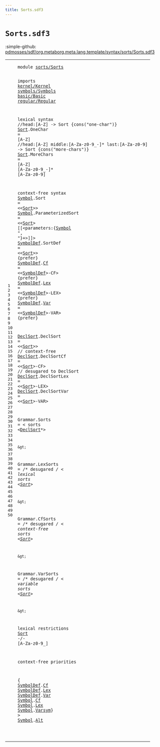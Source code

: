 ```yaml
---
title: Sorts.sdf3
---
```


# `Sorts.sdf3`

:simple-github: [pdmosses/sdf/org.metaborg.meta.lang.template/syntax/sorts/Sorts.sdf3]

[pdmosses/sdf/org.metaborg.meta.lang.template/syntax/sorts/Sorts.sdf3]: https://github.com/pdmosses/sdf/blob/master/org.metaborg.meta.lang.template/syntax/sorts/Sorts.sdf3 "The source file on GitHub"

<div class="sdf3"><table class="highlighttable"><tbody><tr><td class="linenos"><div class="linenodiv"><pre><span></span>1
2
3
4
5
6
7
8
9
10
11
12
13
14
15
16
17
18
19
20
21
22
23
24
25
26
27
28
29
30
31
32
33
34
35
36
37
38
39
40
41
42
43
44
45
46
47
48
49
50
</pre></div></td>
<td class="code"><pre><code><span class="keyword">module</span> <a href="../../sdf2-core/Sdf2-Syntax.sdf3#sorts/Sorts_204_215" id="sorts/Sorts_7_18" title="Referenced at ../../sdf2-core/Sdf2-Syntax.sdf3 line 10">sorts/Sorts</a>

<span class="keyword">imports</span> <a href="../../kernel/Kernel.sdf3#kernel/Kernel_7_20" id="kernel/Kernel_28_41" title="Defined at ../../kernel/Kernel.sdf3 line 1">kernel/Kernel</a>
<a href="../../symbols/Symbols.sdf3#symbols/Symbols_7_22" id="symbols/Symbols_42_57" title="Defined at ../../symbols/Symbols.sdf3 line 1">symbols/Symbols</a>
<a href="../../basic/Basic.sdf3#basic/Basic_7_18" id="basic/Basic_58_69" title="Defined at ../../basic/Basic.sdf3 line 1">basic/Basic</a>
<a href="../../regular/Regular.sdf3#regular/Regular_7_22" id="regular/Regular_70_85" title="Defined at ../../regular/Regular.sdf3 line 1">regular/Regular</a>

<span class="keyword">lexical syntax</span>
  <span class="layout">//head:[A-Z] -&gt; Sort {cons("one-char")}</span>
  <a href="#Sort_1064_1068" id="Sort_146_150" title="Referenced at line 46; ../../regular/Regular.sdf3 line 24">Sort</a>.<span class="cons_Constructor"><span id="OneChar_151_158" title="Not referenced locally, nor via imports">OneChar</span></span> = [<span class="cons_Regular">A</span>-<span class="cons_Regular">Z</span>]
  <span class="layout">//head:[A-Z] middle:[A-Za-z0-9\_\-]* last:[A-Za-z0-9] -&gt; Sort {cons("more-chars")}</span>
  <a href="#Sort_1064_1068" id="Sort_254_258" title="Referenced at line 46; ../../regular/Regular.sdf3 line 24">Sort</a>.<span class="cons_Constructor"><span id="MoreChars_259_268" title="Not referenced locally, nor via imports">MoreChars</span></span> = [<span class="cons_Regular">A</span>-<span class="cons_Regular">Z</span>] [<span class="cons_Regular">A</span>-<span class="cons_Regular">Z</span><span class="cons_Regular">a</span>-<span class="cons_Regular">z</span><span class="cons_Regular">0</span>-<span class="cons_Regular">9</span>\_\-]* [<span class="cons_Regular">A</span>-<span class="cons_Regular">Z</span><span class="cons_Regular">a</span>-<span class="cons_Regular">z</span><span class="cons_Regular">0</span>-<span class="cons_Regular">9</span>]

<span class="keyword">context-free syntax</span>
<a href="#Symbol_1194_1200" id="Symbol_327_333" title="Referenced at line 50">Symbol</a>.<span class="cons_Constructor"><span id="Sort_334_338" title="Not referenced locally, nor via imports">Sort</span></span> = &lt;&lt;<a href="#Sort_146_150" id="Sort_343_347" title="Defined at line 10, 12">Sort</a>&gt;&gt;
<a href="#Symbol_1194_1200" id="Symbol_350_356" title="Referenced at line 50">Symbol</a>.<span class="cons_Constructor"><span id="ParameterizedSort_357_374" title="Not referenced locally, nor via imports">ParameterizedSort</span></span> = &lt;&lt;<a href="#Sort_146_150" id="Sort_379_383" title="Defined at line 10, 12">Sort</a>&gt; <span class="cons_String">[[</span>&lt;<span id="parameters_388_398" title="Not referenced locally, nor via imports">parameters</span>:{<a href="#Symbol_327_333" id="Symbol_400_406" title="Defined at line 15, 16">Symbol</a> <span class="cons_Lit">", "</span>}+&gt;<span class="cons_String">]]</span>&gt;
<a href="#SymbolDef_1142_1151" id="SymbolDef_418_427" title="Referenced at line 50; ../../TemplateLang.sdf3 line 97">SymbolDef</a>.<span class="cons_Constructor"><span id="SortDef_428_435" title="Not referenced locally, nor via imports">SortDef</span></span> = &lt;&lt;<a href="#Sort_146_150" id="Sort_440_444" title="Defined at line 10, 12">Sort</a>&gt;&gt; {<span class="keyword">prefer</span>}
<a href="#SymbolDef_1142_1151" id="SymbolDef_456_465" title="Referenced at line 50; ../../TemplateLang.sdf3 line 97">SymbolDef</a>.<span class="cons_Constructor"><a href="#Cf_1125_1127" id="Cf_466_468" title="Referenced at line 50">Cf</a></span>      = &lt;&lt;<a href="#SymbolDef_418_427" id="SymbolDef_478_487" title="Defined at line 17, 18, 19, 20">SymbolDef</a>&gt;<span class="cons_String">-CF</span>&gt; {<span class="keyword">prefer</span>}
<a href="#SymbolDef_1142_1151" id="SymbolDef_502_511" title="Referenced at line 50; ../../TemplateLang.sdf3 line 97">SymbolDef</a>.<span class="cons_Constructor"><a href="#Lex_1138_1141" id="Lex_512_515" title="Referenced at line 50">Lex</a></span>     = &lt;&lt;<a href="#SymbolDef_418_427" id="SymbolDef_524_533" title="Defined at line 17, 18, 19, 20">SymbolDef</a>&gt;<span class="cons_String">-LEX</span>&gt; {<span class="keyword">prefer</span>}
<a href="#SymbolDef_1142_1151" id="SymbolDef_549_558" title="Referenced at line 50; ../../TemplateLang.sdf3 line 97">SymbolDef</a>.<span class="cons_Constructor"><a href="#Var_1152_1155" id="Var_559_562" title="Referenced at line 50">Var</a></span>     = &lt;&lt;<a href="#SymbolDef_418_427" id="SymbolDef_571_580" title="Defined at line 17, 18, 19, 20">SymbolDef</a>&gt;<span class="cons_String">-VAR</span>&gt; {<span class="keyword">prefer</span>}

<a href="#DeclSort_811_819" id="DeclSort_597_605" title="Referenced at line 29">DeclSort</a>.<span class="cons_Constructor"><span id="DeclSort_606_614" title="Not referenced locally, nor via imports">DeclSort</span></span>    = &lt;&lt;<a href="#Sort_146_150" id="Sort_622_626" title="Defined at line 10, 12">Sort</a>&gt;&gt;     <span class="layout">// context-free</span>
<a href="#DeclSort_811_819" id="DeclSort_649_657" title="Referenced at line 29">DeclSort</a>.<span class="cons_Constructor"><span id="DeclSortCf_658_668" title="Not referenced locally, nor via imports">DeclSortCf</span></span>  = &lt;&lt;<a href="#Sort_146_150" id="Sort_674_678" title="Defined at line 10, 12">Sort</a>&gt;<span class="cons_String">-CF</span>&gt;  <span class="layout">// desugared to DeclSort</span>
<a href="#DeclSort_811_819" id="DeclSort_710_718" title="Referenced at line 29">DeclSort</a>.<span class="cons_Constructor"><span id="DeclSortLex_719_730" title="Not referenced locally, nor via imports">DeclSortLex</span></span> = &lt;&lt;<a href="#Sort_146_150" id="Sort_735_739" title="Defined at line 10, 12">Sort</a>&gt;<span class="cons_String">-LEX</span>&gt;
<a href="#DeclSort_811_819" id="DeclSort_746_754" title="Referenced at line 29">DeclSort</a>.<span class="cons_Constructor"><span id="DeclSortVar_755_766" title="Not referenced locally, nor via imports">DeclSortVar</span></span> = &lt;&lt;<a href="#Sort_146_150" id="Sort_771_775" title="Defined at line 10, 12">Sort</a>&gt;<span class="cons_String">-VAR</span>&gt;


<span id="Grammar_784_791" title="Not referenced locally, nor via imports">Grammar</span>.<span class="cons_Constructor"><span id="Sorts_792_797" title="Not referenced locally, nor via imports">Sorts</span></span> = &lt;
  <span class="cons_String">sorts</span> &lt;<a href="#DeclSort_597_605" id="DeclSort_811_819" title="Defined at line 22, 23, 24, 25">DeclSort</a>*&gt;

    &gt;
<span id="Grammar_829_836" title="Not referenced locally, nor via imports">Grammar</span>.<span class="cons_Constructor"><span id="LexSorts_837_845" title="Not referenced locally, nor via imports">LexSorts</span></span> = /* <span class="keyword">desugared</span> */ &lt;
  <span class="cons_String">lexical</span> <span class="cons_String">sorts</span> &lt;<a href="#Sort_146_150" id="Sort_883_887" title="Defined at line 10, 12">Sort</a>*&gt;

    &gt;
<span id="Grammar_897_904" title="Not referenced locally, nor via imports">Grammar</span>.<span class="cons_Constructor"><span id="CfSorts_905_912" title="Not referenced locally, nor via imports">CfSorts</span></span> = /* <span class="keyword">desugared</span> */ &lt;
  <span class="cons_String">context-free</span> <span class="cons_String">sorts</span> &lt;<a href="#Sort_146_150" id="Sort_955_959" title="Defined at line 10, 12">Sort</a>*&gt;

    &gt;
<span id="Grammar_969_976" title="Not referenced locally, nor via imports">Grammar</span>.<span class="cons_Constructor"><span id="VarSorts_977_985" title="Not referenced locally, nor via imports">VarSorts</span></span> = /* <span class="keyword">desugared</span> */ &lt;
  <span class="cons_String">variable</span> <span class="cons_String">sorts</span> &lt;<a href="#Sort_146_150" id="Sort_1024_1028" title="Defined at line 10, 12">Sort</a>*&gt;

    &gt;

<span class="keyword">lexical restrictions</span>
    <a href="#Sort_146_150" id="Sort_1064_1068" title="Defined at line 10, 12">Sort</a> -/- [<span class="cons_Regular">A</span>-<span class="cons_Regular">Z</span><span class="cons_Regular">a</span>-<span class="cons_Regular">z</span><span class="cons_Regular">0</span>-<span class="cons_Regular">9</span>\_]

<span class="keyword">context-free priorities</span>

{ <a href="#SymbolDef_418_427" id="SymbolDef_1115_1124" title="Defined at line 17, 18, 19, 20">SymbolDef</a>.<span class="cons_Constructor"><a href="#Cf_466_468" id="Cf_1125_1127" title="Defined at line 18">Cf</a></span> <a href="#SymbolDef_418_427" id="SymbolDef_1128_1137" title="Defined at line 17, 18, 19, 20">SymbolDef</a>.<span class="cons_Constructor"><a href="#Lex_512_515" id="Lex_1138_1141" title="Defined at line 19">Lex</a></span> <a href="#SymbolDef_418_427" id="SymbolDef_1142_1151" title="Defined at line 17, 18, 19, 20">SymbolDef</a>.<span class="cons_Constructor"><a href="#Var_559_562" id="Var_1152_1155" title="Defined at line 20">Var</a></span> <a href="#Symbol_327_333" id="Symbol_1156_1162" title="Defined at line 15, 16">Symbol</a>.<span class="cons_Constructor"><a href="../../basic/Basic.sdf3#Cf_564_566" id="Cf_1163_1165" title="Defined at ../../basic/Basic.sdf3 line 48">Cf</a></span> <a href="#Symbol_327_333" id="Symbol_1166_1172" title="Defined at line 15, 16">Symbol</a>.<span class="cons_Constructor"><a href="../../basic/Basic.sdf3#Lex_590_593" id="Lex_1173_1176" title="Defined at ../../basic/Basic.sdf3 line 49">Lex</a></span> <a href="#Symbol_327_333" id="Symbol_1177_1183" title="Defined at line 15, 16">Symbol</a>.<span class="cons_Constructor"><a href="../../basic/Basic.sdf3#Varsym_618_624" id="Varsym_1184_1190" title="Defined at ../../basic/Basic.sdf3 line 50">Varsym</a></span>} &gt; <a href="#Symbol_327_333" id="Symbol_1194_1200" title="Defined at line 15, 16">Symbol</a>.<span class="cons_Constructor"><a href="../../regular/Regular.sdf3#Alt_1048_1051" id="Alt_1201_1204" title="Defined at ../../regular/Regular.sdf3 line 38">Alt</a></span>

</code></pre></td></tr></tbody></table></div>